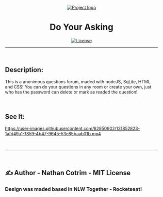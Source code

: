 <p align="center">
  <a href="" rel="noopener">
 <img src="https://www.clubecuritibano.com.br/wp-content/uploads/2020/01/002.png" alt="Project logo"></a>
</p>

<h1 align="center">Do Your Asking</h1>

<div align="center">

[![License](https://img.shields.io/badge/license-MIT-blue.svg)](/LICENSE)

</div> 

---

<br>

<h2>Description:</h2>

<p>This is a anonimous questions forum, maded with nodeJS, SqLite, HTML and CSS! You can do your questions in any room or create your own, just who has the password can delete or mark as readed the question!</p>

<br>

## See It:

https://user-images.githubusercontent.com/82950902/131852823-1afd49a1-1859-4b47-9645-53e85baab01b.mp4



<br>
<hr>
<br>

## ✍️ Author - <a name = "author">Nathan Cotrim - MIT License</a>
### Design was maded based in NLW Together - Rocketseat!
